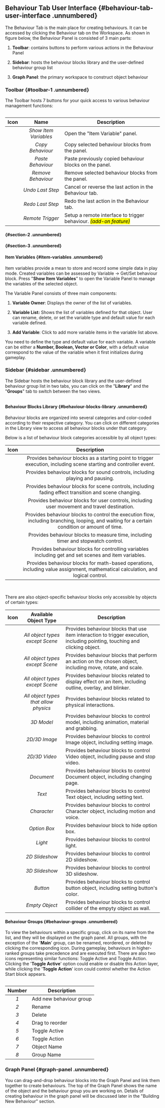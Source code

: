## Behaviour Tab User Interface {#behaviour-tab-user-interface .unnumbered}

The Behaviour Tab is the main place for creating behaviours. It can be accessed by clicking the Behaviour tab on the Workspace. As shown in figure below, the Behaviour Panel is consisted of 3 main parts:

1.  **Toolbar**: contains buttons to perform various actions in the
    Behaviour Panel

2.  **Sidebar**: hosts the behaviour blocks library and the user-defined
    behaviour group list

3.  **Graph Panel**: the primary workspace to construct object behaviour

### Toolbar {#toolbar-1 .unnumbered}

The Toolbar hosts 7 buttons for your quick access to various behaviour management functions:

<center><img src="/img/Behaviour/BehaviourToolBar.png" alt=""/></center>

  |Icon |Name         |Description|
  |:-----:|:-----------:|-----------|
  |<img src="/img/Behaviour/Icon/Variables.png" alt=""/> |*Show Item Variables*|Open the "Item Variable" panel.|
  |<img src="/img/Behaviour/Icon/Copy.png" alt=""/> |*Copy Behaviour* | Copy selected behaviour blocks from the panel.|                             
  |<img src="/img/Behaviour/Icon/Paste.png" alt=""/> |*Paste Behaviour*| Paste previously copied behaviour blocks on the panel.|
  |<img src="/img/Behaviour/Icon/Remove.png" alt=""/> |*Remove Behaviour* | Remove selected behaviour blocks from the panel.|
  |<img src="/img/Behaviour/Icon/Undo.png" alt=""/> |*Undo Last Step*|   Cancel or reverse the last action in the Behaviour tab.|
  |<img src="/img/Behaviour/Icon/Redo.png" alt=""/> |*Redo Last Step*|Redo the last action in the Behaviour tab.|
  |<img src="/img/Behaviour/Icon/RemoteTrigger.png" alt=""/> |*Remote Trigger*|Setup a remote interface to trigger behaviour. <mark>*(add-on feature)*</mark>|

####  {#section-2 .unnumbered}

####  {#section-3 .unnumbered}

#### Item Variables {#item-variables .unnumbered}

Item variables provide a mean to store and record some simple data in play mode. Created variables can be assessed by Variable -\> Get/Set behaviour block. Press "**Show Item Variables**" to open the Variable Panel to manage the variables of the selected object.

The Variable Panel consists of three main components:

1.  **Variable Owner**: Displays the owner of the list of variables.

2.  **Variable List:** Shows the list of variables defined for that object. User can rename, delete, or set the variable type and default value for each variable defined.

3.  **Add Variable**: Click to add more variable items in the variable list above.

You need to define the type and default value for each variable. A variable can be either a **Number, Boolean, Vector or Color**, with a default value correspond to the value of the variable when it first initializes during gameplay.

### Sidebar {#sidebar .unnumbered}

The Sidebar hosts the behaviour block library and the user-defined behaviour group list in two tabs, you can click on the "**Library**" and the "**Groups**" tab to switch between the two views.

<center><img src="/img/Behaviour/Sidebar.png" alt=""/></center>

#### Behaviour Blocks Library {#behaviour-blocks-library .unnumbered}

Behaviour blocks are organized into several categories and color-coded according to their respective category. You can click on different categories in the Library view to access all behaviour blocks under that category.

Below is a list of behaviour block categories accessible by all object
types:

  |Icon | Description|
  |:-----:|:----------:|
  |<img src="/img/Behaviour/Icon/BehaviourGeneralEvent.png" alt=""/> | Provides behaviour blocks as a starting point to trigger execution, including scene starting and controller event.|
  |<img src="/img/Behaviour/Icon/BehaviourSound.png" alt=""/> | Provides behaviour blocks for sound controls, including playing and pausing.|
  |<img src="/img/Behaviour/Icon/BehaviourScene.png" alt=""/> | Provides behaviour blocks for scene controls, including fading effect transition and scene changing.|
  |<img src="/img/Behaviour/Icon/BehaviourUser.png" alt=""/> | Provides behaviour blocks for user controls, including user movement and travel destination.|
  |<img src="/img/Behaviour/Icon/BehaviourFlowControl.png" alt=""/> | Provides behaviour blocks to control the execution flow, including branching, looping, and waiting for a certain condition or amount of time.|
  |<img src="/img/Behaviour/Icon/BehaviourTime.png" alt=""/> | Provides behaviour blocks to measure time, including timer and stopwatch control.|
  |<img src="/img/Behaviour/Icon/BehaviourVariable.png" alt=""/> | Provides behaviour blocks for controlling variables including get and set scenes and item variables.|
  |<img src="/img/Behaviour/Icon/BehaviourMath.png" alt=""/> | Provides behaviour blocks for math-based operations, including value assignment, mathematical calculation, and logical control.|

 

There are also object-specific behaviour blocks only accessible by
objects of certain types:

  |Icon  |Available Object Type |Description|
  |:----:|:--------------------:|-----------|
  |<img src="/img/Behaviour/Icon/BehaviourItemEvent.png" alt=""/> | *All object types except Scene* | Provides behaviour blocks that use item interaction to trigger execution, including pointing, touching and clicking object.|
  |<img src="/img/Behaviour/Icon/BehaviourMotion.png" alt=""/> | *All object types except Scene* | Provides behaviour blocks that perform an action on the chosen object, including move, rotate, and scale.|
  |<img src="/img/Behaviour/Icon/BehaviourEffect.png" alt=""/> | *All object types except Scene* | Provides behaviour blocks related to display effect on an item, including  outline, overlay, and blinker.|
  |<img src="/img/Behaviour/Icon/BehaviourPhysics.png" alt=""/> | *All object types that allow physics* | Provides behaviour blocks related to physical interactions.|
  |<img src="/img/Behaviour/Icon/Behaviour3DModel.png" alt=""/> | *3D Model* | Provides behaviour blocks to control model, including animation, material and grabbing.|
  |<img src="/img/Behaviour/Icon/BehaviourImage.png" alt=""/> | *2D/3D Image* | Provides behaviour blocks to control Image object, including setting image.|
  |<img src="/img/Behaviour/Icon/BehaviourVideo.png" alt=""/> | *2D/3D Video* | Provides behaviour blocks to control Video object, including pause and stop video.|
  |<img src="/img/Behaviour/Icon/BehaviourDocument.png" alt=""/> | *Document* | Provides behaviour blocks to control Document object, including changing page.|
  |<img src="/img/Behaviour/Icon/BehaviourText.png" alt=""/> | *Text* | Provides behaviour blocks to control Text object, including setting text.|
  |<img src="/img/Behaviour/Icon/BehaviourCharacter.png" alt=""/> | *Character* | Provides behaviour blocks to control Character object, including motion and voice.|
  |<img src="/img/Behaviour/Icon/BehaviourOptionBox.png" alt=""/> | *Option Box* | Provides behaviour block to hide option box.|
  |<img src="/img/Behaviour/Icon/BehaviourLight.png" alt=""/> | *Light* | Provides behaviour blocks to control light.|
  |<img src="/img/Behaviour/Icon/BehaviourSlideShow.png" alt=""/> | *2D Slideshow* | Provides behaviour blocks to control 2D slideshow.| 
  |<img src="/img/Behaviour/Icon/Behaviour3DSlideShow.png" alt=""/> | *3D Slideshow* | Provides behaviour blocks to control 3D slideshow.|
  |<img src="/img/Behaviour/Icon/BehaviourButton.png" alt=""/> | *Button* | Provides behaviour blocks to control button object, including setting button's color.|
  |<img src="/img/Behaviour/Icon/BehaviourEmptyObject.png" alt=""/> | *Empty Object* | Provides behaviour blocks to control collider of the empyty object as wall.|

####  Behaviour Groups {#behaviour-groups .unnumbered}

To view the behaviours within a specific group, click on its name from the list, and they will be displayed on the graph panel. All groups, with the exception of the \'**Main**\' group, can be renamed, reordered, or deleted by clicking the corresponding icon. During gameplay, behaviours in higher-ranked groups take precedence and are executed first. There are also two icons representing similar functions: Toggle Active and Toggle Action. Clicking the \'**Toggle Active**\' option could enable or disable this Action layer, while clicking the '**Toggle Action**' icon could control whether the Action Start block appears.

<center><img src="/img/Behaviour/BehaviourGroups.png" alt=""/></center>

  |Number                                      |Description             |
  |:------------------------------------------:|------------------------|
  |*1*                                         |Add new behaviour group |
  |*2*                                         |Rename                  |
  |*3*                                         |Delete                  |
  |*4*                                         |Drag to reorder         |
  |*5*                                         |Toggle Active           |
  |*6*                                         |Toggle Action           |
  |*7*                                         |Object Name             |
  |*8*                                         |Group Name              |

### Graph Panel {#graph-panel .unnumbered}

You can drag-and-drop behaviour blocks into the Graph Panel and link them together to create behaviours. The top of the Graph Panel shows the name of the object and the behaviour group you are working on. Details of creating behaviour in the graph panel will be discussed later in the "Building New Behaviour" section.

<center><img src="/img/Behaviour/GraphPanel.png" alt=""/></center>